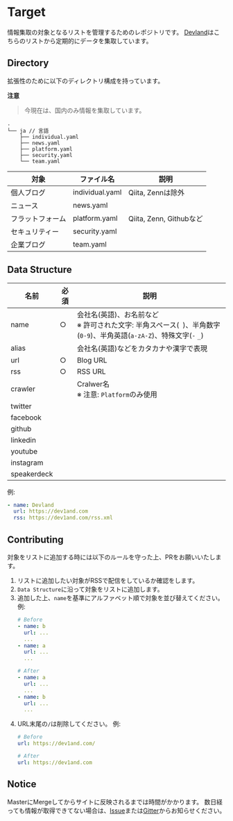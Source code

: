 # Target

情報集取の対象となるリストを管理するためのレポジトリです。
[Devland](https://dev1and.com)はこちらのリストから定期的にデータを集取しています。

## Directory

拡張性のために以下のディレクトリ構成を持っています。

**注意**
> 今現在は、国内のみ情報を集取しています。

```
.
└── ja // 言語
    ├── individual.yaml
    ├── news.yaml
    ├── platform.yaml
    ├── security.yaml
    └── team.yaml
```

| 対象 | ファイル名 | 説明 |
| ---| --- | --- |
| 個人ブログ | individual.yaml | Qiita, Zennは除外 |
| ニュース | news.yaml | |
| フラットフォーム | platform.yaml | Qiita, Zenn, Githubなど |
| セキュリティー | security.yaml | |
| 企業ブログ | team.yaml | |

## Data Structure

| 名前 | 必須 | 説明 |
| ---| --- | --- |
| name | ○ | 会社名(英語)、お名前など<br />※ 許可された文字: 半角スペース(` `)、半角数字(`0-9`)、半角英語(`a-zA-Z`)、特殊文字(`-` `_`) |
| alias | | 会社名(英語)などをカタカナや漢字で表現 |
| url | ○ | Blog URL |
| rss | ○ | RSS URL |
| crawler | | Cralwer名 <br /> ※ 注意: `Platform`のみ使用|
| twitter | | |
| facebook | | |
| github | | |
| linkedin | | |
| youtube | | |
| instagram | | |
| speakerdeck | | |

例:
```yaml
- name: Devland
  url: https://dev1and.com
  rss: https://dev1and.com/rss.xml
```

## Contributing

対象をリストに追加する時には以下のルールを守った上、PRをお願いいたします。

1. リストに追加したい対象がRSSで配信をしているか確認をします。
2. `Data Structure`に沿って対象をリストに追加します。
3. 追加した上、`name`を基準にアルファベット順で対象を並び替えてください。
    例:
    ```yaml
    # Before
    - name: b
      url: ...
      ...
    - name: a
      url: ...
      ...

    # After
    - name: a
      url: ...
      ...
    - name: b
      url: ...
      ...
    ```
4. URL末尾の`/`は削除してください。
    例:
    ```yaml
    # Before
    url: https://dev1and.com/

    # After
    url: https://dev1and.com
    ```

## Notice

MasterにMergeしてからサイトに反映されるまでは時間がかかります。
数日経っても情報が取得できてない場合は、[Issue](https://github.com/dev1and/target/issues)または[Gitter](https://gitter.im/dev1and/community)からお知らせください。
